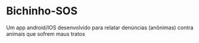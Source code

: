 # Bichinho-SOS
Um app android/IOS desenvolvido para relatar denúncias (anônimas) contra animais que sofrem maus tratos 
